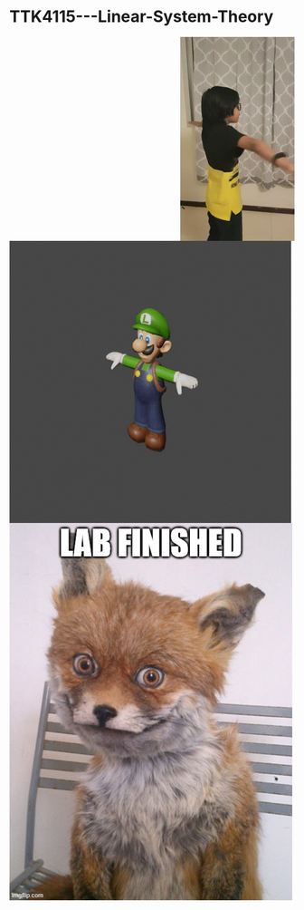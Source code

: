 # TTK4115---Linear-System-Theory
<p><img align="right" src="https://github.com/khuongh/TTK4115---Linear-System-Theory/blob/main/helicopterhelicopter.gif" /></p>
<p><img align="left" src="https://github.com/khuongh/TTK4115---Linear-System-Theory/blob/main/helicopterhelicopter2.gif" /></p>
<p><img align="middle" src="https://github.com/khuongh/TTK4115---Linear-System-Theory/blob/main/finished_lab.jpg" /></p>

